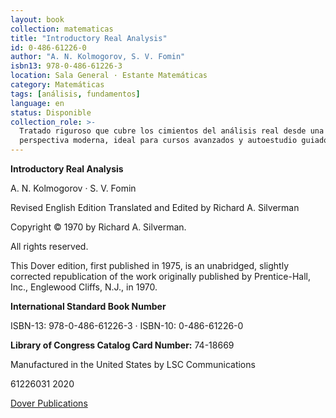 ```yaml
---
layout: book
collection: matematicas
title: "Introductory Real Analysis"
id: 0-486-61226-0
author: "A. N. Kolmogorov, S. V. Fomin"
isbn13: 978-0-486-61226-3
location: Sala General · Estante Matemáticas
category: Matemáticas
tags: [análisis, fundamentos]
language: en
status: Disponible
collection_role: >-
  Tratado riguroso que cubre los cimientos del análisis real desde una
  perspectiva moderna, ideal para cursos avanzados y autoestudio guiado.
---
```

**Introductory Real Analysis**

A. N. Kolmogorov · S. V. Fomin

Revised English Edition Translated and Edited by Richard A. Silverman

Copyright © 1970 by Richard A. Silverman.

All rights reserved.

This Dover edition, first published in 1975, is an unabridged, slightly corrected
republication of the work originally published by Prentice-Hall, Inc., Englewood
Cliffs, N.J., in 1970.

**International Standard Book Number**

ISBN-13: 978-0-486-61226-3 · ISBN-10: 0-486-61226-0

**Library of Congress Catalog Card Number:** 74-18669

Manufactured in the United States by LSC Communications

61226031 2020

[Dover Publications](https://www.doverpublications.com)
